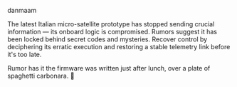 danmaam

The latest Italian micro-satellite prototype has stopped sending crucial information — its onboard logic is compromised. Rumors suggest it has been locked behind secret codes and mysteries.
Recover control by deciphering its erratic execution and restoring a stable telemetry link before it's too late.

Rumor has it the firmware was written just after lunch, over a plate of spaghetti carbonara. 🍝

